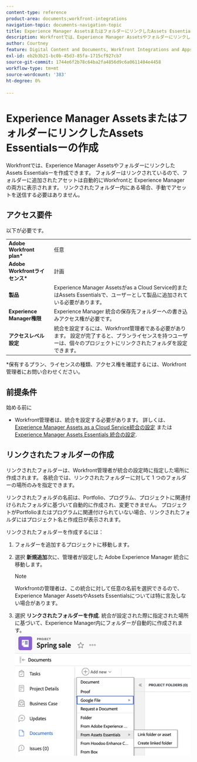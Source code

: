 ```yaml
---
content-type: reference
product-area: documents;workfront-integrations
navigation-topic: documents-navigation-topic
title: Experience Manager AssetsまたはフォルダーにリンクしたAssets Essentialsーの作成
description: Workfrontでは、Experience Manager AssetsやフォルダーにリンクしたAssets Essentialsーを作成できます。
author: Courtney
feature: Digital Content and Documents, Workfront Integrations and Apps
exl-id: eb2b3b21-bc0b-45d3-85fa-1715cf927cb7
source-git-commit: 1744e6f2b78c64ba2fa4856d9c6a0611404e4458
workflow-type: tm+mt
source-wordcount: '383'
ht-degree: 0%

---
```


# Experience Manager AssetsまたはフォルダーにリンクしたAssets Essentialsーの作成

Workfrontでは、Experience Manager AssetsやフォルダーにリンクしたAssets Essentialsーを作成できます。 フォルダーはリンクされているので、フォルダーに追加されたアセットは自動的にWorkfrontと Experience Manager の両方に表示されます。 リンクされたフォルダー内にある場合、手動でアセットを送信する必要はありません。


## アクセス要件

以下が必要です。

<table>
  <tr>
   <td><strong>Adobe Workfront plan*</strong>
   </td>
   <td>任意
   </td>
  </tr>
  <tr>
   <td><strong>Adobe Workfrontライセンス*</strong>
   </td>
   <td>計画
   </td>
  </tr>
  <tr>
   <td><strong>製品</strong>
   </td>
   <td>Experience Manager Assetsがas a Cloud Service的またはAssets Essentialsで、ユーザーとして製品に追加されている必要があります。
   </td>
  </tr>
  <tr>
   <td><strong>Experience Manager権限</strong>
   </td>
   <td>Experience Manager 統合の保存先フォルダーへの書き込みアクセス権が必要です。
   </td>
  </tr>
  <tr>
   <td><strong>アクセスレベル設定</strong>
   </td>
   <td>統合を設定するには、Workfront管理者である必要があります。 設定が完了すると、プランライセンスを持つユーザーは、個々のプロジェクトにリンクされたフォルダを設定できます。
   </td>
  </tr>
</table>


*保有するプラン、ライセンスの種類、アクセス権を確認するには、Workfront管理者にお問い合わせください。


## 前提条件

始める前に

* Workfront管理者は、統合を設定する必要があります。 詳しくは、 [Experience Manager Assets as a Cloud Service統合の設定](/help/quicksilver/administration-and-setup/configure-integrations/configure-aacs-integration.md) または [Experience Manager Assets Essentials 統合の設定](/help/quicksilver/documents/adobe-workfront-for-experience-manager-assets-essentials/setup-asset-essentials.md).


## リンクされたフォルダーの作成

リンクされたフォルダーは、Workfront管理者が統合の設定時に指定した場所に作成されます。 各統合では、リンクされたフォルダーに対して 1 つのフォルダーの場所のみを指定できます。

リンクされたフォルダの名前は、Portfolio、プログラム、プロジェクトに関連付けられたフォルダに基づいて自動的に作成され、変更できません。 プロジェクトがPortfolioまたはプログラムに関連付けられていない場合、リンクされたフォルダにはプロジェクト名と作成日が表示されます。

リンクされたフォルダーを作成するには：



1. フォルダーを追加するプロジェクトに移動します。
1. 選択 **新規追加**&#x200B;次に、管理者が設定した Adobe Experience Manager 統合に移動します。

   >[!NOTE]
   >
   >Workfrontの管理者は、この統合に対して任意の名前を選択できるので、Experience Manager AssetsやAssets Essentialsについては特に言及しない場合があります。

1. 選択 **リンクされたフォルダーを作成**. 統合が設定された際に指定された場所に基づいて、Experience Manager内にフォルダーが自動的に作成されます。
   ![リンクされたフォルダーを作成](assets/linked-folder.png)
